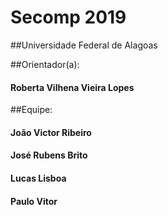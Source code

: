 # Secomp 2019

##Universidade Federal de Alagoas

##Orientador(a):
#### Roberta Vilhena Vieira Lopes

##Equipe:
#### João Victor Ribeiro
#### José Rubens Brito
#### Lucas Lisboa
#### Paulo Vitor
